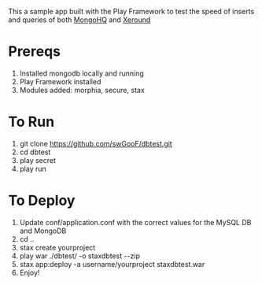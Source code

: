 This a sample app built with the Play Framework to test the speed of inserts and queries of both [MongoHQ](http://mongohq.com) and [Xeround](http://xeround.com)

Prereqs
=======

1. Installed mongodb locally and running
1. Play Framework installed
1. Modules added: morphia, secure, stax

To Run
=====

1. git clone https://github.com/swGooF/dbtest.git
1. cd dbtest
1. play secret
1. play run

To Deploy
=====

1. Update conf/application.conf with the correct values for the MySQL DB and MongoDB
1. cd ..
1. stax create yourproject
1. play war ./dbtest/ -o staxdbtest --zip
1. stax app:deploy -a username/yourproject staxdbtest.war 
1. Enjoy!
